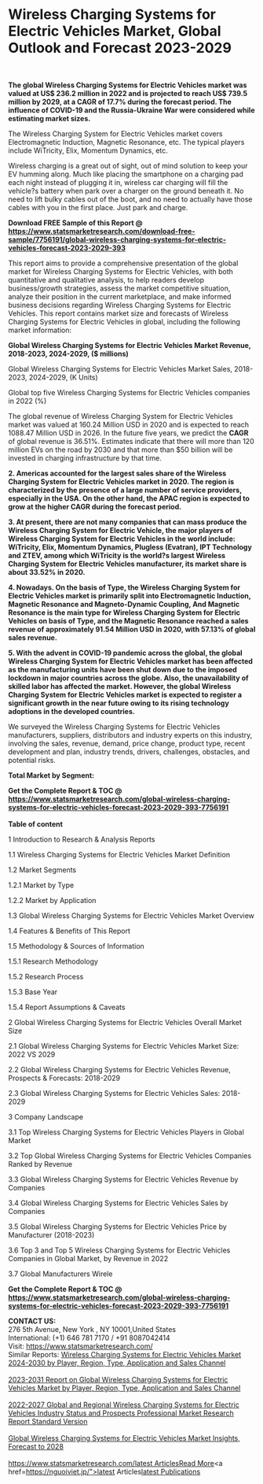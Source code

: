 <h1>Wireless Charging Systems for Electric Vehicles Market, Global Outlook and Forecast 2023-2029</h1><br/><p><strong>The global Wireless Charging Systems for Electric Vehicles market was valued at US$ 236.2 million in 2022 and is projected to reach US$ 739.5 million by 2029, at a <strong>CAGR</strong> of 17.7% during the forecast period. The influence of COVID-19 and the Russia-Ukraine War were considered while estimating market sizes.</strong></p><p>The Wireless Charging System for Electric Vehicles market covers Electromagnetic Induction, Magnetic Resonance, etc. The typical players include WiTricity, Elix, Momentum Dynamics, etc.</p><p>Wireless charging is a great out of sight, out of mind solution to keep your EV humming along. Much like placing the smartphone on a charging pad each night instead of plugging it in, wireless car charging will fill the vehicle?s battery when park over a charger on the ground beneath it. No need to lift bulky cables out of the boot, and no need to actually have those cables with you in the first place. Just park and charge.</p><p><strong>Download FREE Sample of this Report @ <a href="https://www.statsmarketresearch.com/download-free-sample/7756191/global-wireless-charging-systems-for-electric-vehicles-forecast-2023-2029-393">https://www.statsmarketresearch.com/download-free-sample/7756191/global-wireless-charging-systems-for-electric-vehicles-forecast-2023-2029-393</a></strong></p><p>This report aims to provide a comprehensive presentation of the global market for Wireless Charging Systems for Electric Vehicles, with both quantitative and qualitative analysis, to help readers develop business/growth strategies, assess the market competitive situation, analyze their position in the current marketplace, and make informed business decisions regarding Wireless Charging Systems for Electric Vehicles. This report contains market size and forecasts of Wireless Charging Systems for Electric Vehicles in global, including the following market information:</p><p><strong>Global Wireless Charging Systems for Electric Vehicles Market Revenue, 2018-2023, 2024-2029, ($ millions)</strong></p><p>Global Wireless Charging Systems for Electric Vehicles Market Sales, 2018-2023, 2024-2029, (K Units)</p><p>Global top five Wireless Charging Systems for Electric Vehicles companies in 2022 (%)</p><p>The global revenue of Wireless Charging System for Electric Vehicles market was valued at 160.24 Million USD in 2020 and is expected to reach 1088.47 Million USD in 2026. In the future five years, we predict the <strong>CAGR</strong> of global revenue is 36.51%. Estimates indicate that there will more than 120 million EVs on the road by 2030 and that more than $50 billion will be invested in charging infrastructure by that time.</p><p><strong>2. Americas accounted for the largest sales share of the Wireless Charging System for Electric Vehicles market in 2020. The region is characterized by the presence of a large number of service providers, especially in the USA. On the other hand, the APAC region is expected to grow at the higher <strong>CAGR</strong> during the forecast period.</strong></p><p><strong>3. At present, there are not many companies that can mass produce the Wireless Charging System for Electric Vehicle, the <strong>major players</strong> of Wireless Charging System for Electric Vehicles in the world include: WiTricity, Elix, Momentum Dynamics, Plugless (Evatran), IPT Technology and ZTEV, among which WiTricity is the world?s largest Wireless Charging System for Electric Vehicles manufacturer, its market share is about 33.52% in 2020.</strong></p><p><strong>4. Nowadays. On the basis of Type, the Wireless Charging System for Electric Vehicles market is primarily split into Electromagnetic Induction, Magnetic Resonance and Magneto-Dynamic Coupling, And Magnetic Resonance is the main type for Wireless Charging System for Electric Vehicles on basis of Type, and the Magnetic Resonance reached a sales revenue of approximately 91.54 Million USD in 2020, with 57.13% of global sales revenue.</strong></p><p><strong>5. With the advent in COVID-19 pandemic across the global, the global Wireless Charging System for Electric Vehicles market has been affected as the manufacturing units have been shut down due to the imposed lockdown in major countries across the globe. Also, the unavailability of skilled labor has affected the market. However, the global Wireless Charging System for Electric Vehicles market is expected to register a significant growth in the near future owing to its rising technology adoptions in the developed countries.</strong></p><p>We surveyed the Wireless Charging Systems for Electric Vehicles manufacturers, suppliers, distributors and industry experts on this industry, involving the sales, revenue, demand, price change, product type, recent development and plan, industry trends, drivers, challenges, obstacles, and potential risks.</p><p><strong>Total Market by Segment:</strong></p><div><b>Get the Complete Report & TOC @ <a href="https://www.statsmarketresearch.com/global-wireless-charging-systems-for-electric-vehicles-forecast-2023-2029-393-7756191">https://www.statsmarketresearch.com/global-wireless-charging-systems-for-electric-vehicles-forecast-2023-2029-393-7756191</a></b></div><br><b>Table of content</b><p>1 Introduction to Research & Analysis Reports<br />
 
  1.1 Wireless Charging Systems for Electric Vehicles Market Definition<br />
 
  1.2 Market Segments<br />
 
  1.2.1 Market by Type<br />
 
  1.2.2 Market by Application<br />
 
  1.3 Global Wireless Charging Systems for Electric Vehicles Market Overview<br />
 
  1.4 Features & Benefits of This Report<br />
 
  1.5 Methodology & Sources of Information<br />
 
  1.5.1 Research Methodology<br />
 
  1.5.2 Research Process<br />
 
  1.5.3 Base Year<br />
 
  1.5.4 Report Assumptions & Caveats<br />
 
 2 Global Wireless Charging Systems for Electric Vehicles Overall Market Size<br />
 
  2.1 Global Wireless Charging Systems for Electric Vehicles Market Size: 2022 VS 2029<br />
 
  2.2 Global Wireless Charging Systems for Electric Vehicles Revenue, Prospects & Forecasts: 2018-2029<br />
 
  2.3 Global Wireless Charging Systems for Electric Vehicles Sales: 2018-2029<br />
 
 3 Company Landscape<br />
 
  3.1 Top Wireless Charging Systems for Electric Vehicles Players in Global Market<br />
 
  3.2 Top Global Wireless Charging Systems for Electric Vehicles Companies Ranked by Revenue<br />
 
  3.3 Global Wireless Charging Systems for Electric Vehicles Revenue by Companies<br />
 
  3.4 Global Wireless Charging Systems for Electric Vehicles Sales by Companies<br />
 
  3.5 Global Wireless Charging Systems for Electric Vehicles Price by Manufacturer (2018-2023)<br />
 
  3.6 Top 3 and Top 5 Wireless Charging Systems for Electric Vehicles Companies in Global Market, by Revenue in 2022<br />
 
  3.7 Global Manufacturers Wirele<br><div><b>Get the Complete Report & TOC @ <a href="https://www.statsmarketresearch.com/global-wireless-charging-systems-for-electric-vehicles-forecast-2023-2029-393-7756191">https://www.statsmarketresearch.com/global-wireless-charging-systems-for-electric-vehicles-forecast-2023-2029-393-7756191</a></b></div></p> <b>CONTACT US:</b><br>276 5th Avenue, New York , NY 10001,United States<br>International: (+1) 646 781 7170 / +91 8087042414<br>Visit: <a href="https://www.statsmarketresearch.com/">https://www.statsmarketresearch.com/</a><br>Similar Reports: <a href="https://www.statsmarketresearch.com/global-wireless-charging-systems-for-electric-vehicles-forecast-2023-2029-393-7756191">Wireless Charging Systems for Electric Vehicles Market 2024-2030 by Player, Region, Type, Application and Sales Channel</a><br/><br/><a href="https://www.statsmarketresearch.com/global-wireless-charging-systems-for-electric-vehicles-forecast-2023-2029-393-7756191">2023-2031 Report on Global Wireless Charging Systems for Electric Vehicles Market by Player, Region, Type, Application and Sales Channel</a><br/><br/><a href="https://www.statsmarketresearch.com/global-wireless-charging-systems-for-electric-vehicles-forecast-2023-2029-393-7756191">2022-2027 Global and Regional Wireless Charging Systems for Electric Vehicles Industry Status and Prospects Professional Market Research Report Standard Version</a><br/><br/><a href="https://www.statsmarketresearch.com/global-wireless-charging-systems-for-electric-vehicles-forecast-2023-2029-393-7756191">Global Wireless Charging Systems for Electric Vehicles Market Insights, Forecast to 2028</a><br/><br/><a href="https://gyeongbokgung.com">https://www.statsmarketresearch.com/</a><a href="https://hallyeomaritime.com">latest Articles</a><a href="https://jingwansa.com">Read More</a><a href=https://nguoiviet.jp/">latest Articles</a><a href="https://www.intelmarketresearch.com/">latest Publications</a>